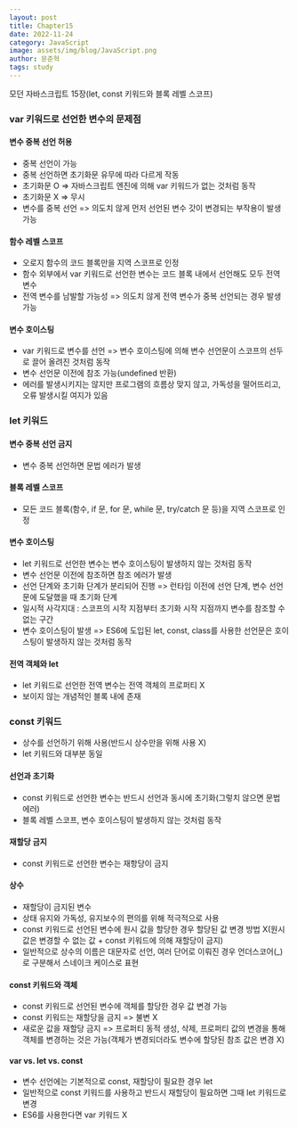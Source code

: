 ```yaml
---
layout: post
title: Chapter15
date: 2022-11-24
category: JavaScript
image: assets/img/blog/JavaScript.png
author: 문준혁
tags: study
---
```


모던 자바스크립트 15장(let, const 키워드와 블록 레벨 스코프)

### var 키워드로 선언한 변수의 문제점

#### 변수 중복 선언 허용

* 중복 선언이 가능
* 중복 선언하면 초기화문 유무에 따라 다르게 작동
* 초기화문 O => 자바스크립트 엔진에 의해 var 키워드가 없는 것처럼 동작
* 초기화문 X => 무시
* 변수를 중복 선언 => 의도치 않게 먼저 선언된 변수 갓이 변경되는 부작용이 발생 가능

#### 함수 레벨 스코프

* 오로지 함수의 코드 블록만을 지역 스코프로 인정
* 함수 외부에서 var 키워드로 선언한 변수는 코드 블록 내에서 선언해도 모두 전역 변수
* 전역 변수를 남발할 가능성 => 의도치 않게 전역 변수가 중복 선언되는 경우 발생 가능

#### 변수 호이스팅

* var 키워드로 변수를 선언 => 변수 호이스팅에 의해 변수 선언문이 스코프의 선두로 끌어 올려진 것처럼 동작
* 변수 선언문 이전에 참조 가능(undefined 반환)
* 에러를 발생시키지는 않지만 프로그램의 흐름상 맞지 않고, 가독성을 떨어뜨리고, 오류 발생시킬 여지가 있음

### let 키워드

#### 변수 중복 선언 금지

* 변수 중복 선언하면 문법 에러가 발생

#### 블록 레벨 스코프

* 모든 코드 블록(함수, if 문, for 문, while 문, try/catch 문 등)을 지역 스코프로 인정

#### 변수 호이스팅

* let 키워드로 선언한 변수는 변수 호이스팅이 발생하지 않는 것처럼 동작
* 변수 선언문 이전에 참조하면 참조 에러가 발생
* 선언 단계와 초기화 단계가 분리되어 진행 => 런타임 이전에 선언 단계, 변수 선언문에 도달했을 때 초기화 단계
* 일시적 사각지대 : 스코프의 시작 지점부터 초기화 시작 지점까지 변수를 참조할 수 없는 구간
* 변수 호이스팅이 발생 => ES6에 도입된 let, const, class를 사용한 선언문은 호이스팅이 발생하지 않는 것처럼 동작

#### 전역 객체와 let

* let 키워드로 선언한 전역 변수는 전역 객체의 프로퍼티 X
* 보이지 않는 개념적인 블록 내에 존재

### const 키워드

* 상수를 선언하기 위해 사용(반드시 상수만을 위해 사용 X)
* let 키워드와 대부분 동일

#### 선언과 초기화

* const 키워드로 선언한 변수는 반드시 선언과 동시에 초기화(그렇치 않으면 문법 에러)
* 블록 레벨 스코프, 변수 호이스팅이 발생하지 않는 것처럼 동작

#### 재할당 금지

* const 키워드로 선언한 변수는 재항당이 금지

#### 상수

* 재할당이 금지된 변수
* 상태 유지와 가독성, 유지보수의 편의를 위해 적극적으로 사용
* const 키워드로 선언된 변수에 원시 값을 할당한 경우 할당된 값 변경 방법 X(원시 값은 변경할 수 없는 값 + const 키워드에 의해 재할당이 금지)
* 일반적으로 상수의 이름은 대문자로 선언, 여러 단어로 이뤄진 경우 언더스코어(_)로 구분해서 스네이크 케이스로 표현

#### const 키워드와 객체

* const 키워드로 선언된 변수에 객체를 할당한 경우 값 변경 가능
* const 키워드는 재할당을 금지 => 불변 X
* 새로운 값을 재할당 금지 => 프로퍼티 동적 생성, 삭제, 프로퍼티 값의 변경을 통해 객체를 변경하는 것은 가능(객체가 변경되더라도 변수에 할당된 참조 값은 변경 X)

#### var vs. let vs. const

* 변수 선언에는 기본적으로 const, 재할당이 필요한 경우 let
* 일반적으로 const 키워드를 사용하고 반드시 재할당이 필요하면 그때 let 키워드로 변경
* ES6를 사용한다면 var 키워드 X